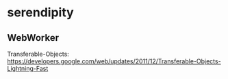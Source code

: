 # serendipity

## WebWorker

Transferable-Objects: https://developers.google.com/web/updates/2011/12/Transferable-Objects-Lightning-Fast
